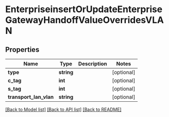 # EnterpriseinsertOrUpdateEnterpriseGatewayHandoffValueOverridesVLAN

## Properties
Name | Type | Description | Notes
------------ | ------------- | ------------- | -------------
**type** | **string** |  | [optional] 
**c_tag** | **int** |  | [optional] 
**s_tag** | **int** |  | [optional] 
**transport_lan_vlan** | **string** |  | [optional] 

[[Back to Model list]](../README.md#documentation-for-models) [[Back to API list]](../README.md#documentation-for-api-endpoints) [[Back to README]](../README.md)


